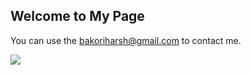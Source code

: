 ## Welcome to My Page

You can use the bakoriharsh@gmail.com to contact me. 

<a href="#">
  <img align="center" src="https://github-readme-stats.vercel.app/api?username=harshbakori&theme=dark&show_icons=true" />
<!-- ![HarshBakori's GitHub stats](https://github-readme-stats.vercel.app/api?username=harshbakori&theme=dark&show_icons=true) -->
</a>

